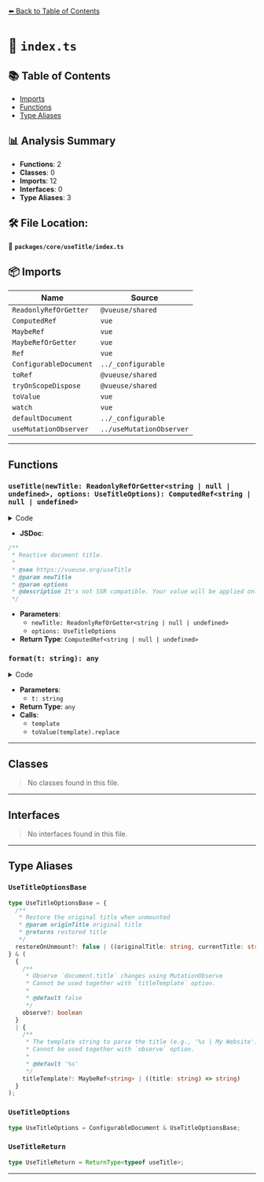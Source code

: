 [⬅️ Back to Table of Contents](../../../index.md)

# 📄 `index.ts`

## 📚 Table of Contents

- [Imports](#imports)
- [Functions](#functions)
- [Type Aliases](#type-aliases)

## 📊 Analysis Summary

- **Functions**: 2
- **Classes**: 0
- **Imports**: 12
- **Interfaces**: 0
- **Type Aliases**: 3

## 🛠️ File Location:
📂 **`packages/core/useTitle/index.ts`**

## 📦 Imports

| Name | Source |
|------|--------|
| `ReadonlyRefOrGetter` | `@vueuse/shared` |
| `ComputedRef` | `vue` |
| `MaybeRef` | `vue` |
| `MaybeRefOrGetter` | `vue` |
| `Ref` | `vue` |
| `ConfigurableDocument` | `../_configurable` |
| `toRef` | `@vueuse/shared` |
| `tryOnScopeDispose` | `@vueuse/shared` |
| `toValue` | `vue` |
| `watch` | `vue` |
| `defaultDocument` | `../_configurable` |
| `useMutationObserver` | `../useMutationObserver` |


---

## Functions

### `useTitle(newTitle: ReadonlyRefOrGetter<string | null | undefined>, options: UseTitleOptions): ComputedRef<string | null | undefined>`

<details><summary>Code</summary>

```ts
export function useTitle(
  newTitle: ReadonlyRefOrGetter<string | null | undefined>,
  options?: UseTitleOptions,
): ComputedRef<string | null | undefined>
```
</details>

- **JSDoc**:
```ts
/**
 * Reactive document title.
 *
 * @see https://vueuse.org/useTitle
 * @param newTitle
 * @param options
 * @description It's not SSR compatible. Your value will be applied only on client-side.
 */
```

- **Parameters**:
  - `newTitle: ReadonlyRefOrGetter<string | null | undefined>`
  - `options: UseTitleOptions`
- **Return Type**: `ComputedRef<string | null | undefined>`
### `format(t: string): any`

<details><summary>Code</summary>

```ts
function format(t: string) {
    if (!('titleTemplate' in options))
      return t
    const template = options.titleTemplate || '%s'
    return typeof template === 'function'
      ? template(t)
      : toValue(template).replace(/%s/g, t)
  }
```
</details>

- **Parameters**:
  - `t: string`
- **Return Type**: `any`
- **Calls**:
  - `template`
  - `toValue(template).replace`

---

## Classes

> No classes found in this file.


---

## Interfaces

> No interfaces found in this file.


---

## Type Aliases

### `UseTitleOptionsBase`

```ts
type UseTitleOptionsBase = {
  /**
   * Restore the original title when unmounted
   * @param originTitle original title
   * @returns restored title
   */
  restoreOnUnmount?: false | ((originalTitle: string, currentTitle: string) => string | null | undefined)
} & (
  {
    /**
     * Observe `document.title` changes using MutationObserve
     * Cannot be used together with `titleTemplate` option.
     *
     * @default false
     */
    observe?: boolean
  }
  | {
    /**
     * The template string to parse the title (e.g., '%s | My Website')
     * Cannot be used together with `observe` option.
     *
     * @default '%s'
     */
    titleTemplate?: MaybeRef<string> | ((title: string) => string)
  }
);
```

### `UseTitleOptions`

```ts
type UseTitleOptions = ConfigurableDocument & UseTitleOptionsBase;
```

### `UseTitleReturn`

```ts
type UseTitleReturn = ReturnType<typeof useTitle>;
```


---